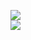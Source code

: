 [![](https://img.shields.io/badge/Made%20With-Github%20Spray-lightgrey.svg?style=for-the-badge&logo=github)](https://github.com/Annihil/github-spray#13056)  
[![](https://i.imgur.com/2DrTn0Z.gif)](https://github.com/Annihil/github-spray)